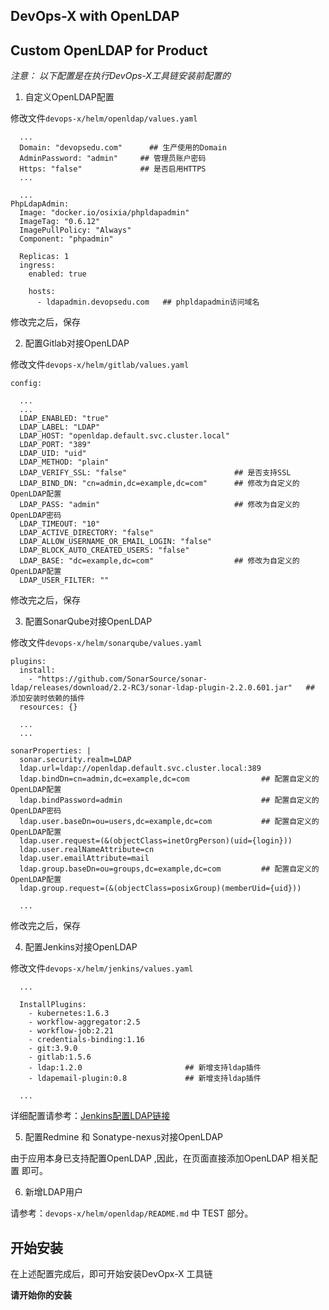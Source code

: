 ## DevOps-X with OpenLDAP

## Custom OpenLDAP for Product 

*注意： 以下配置是在执行DevOps-X工具链安装前配置的*

1. 自定义OpenLDAP配置

修改文件`devops-x/helm/openldap/values.yaml`

```
  ...
  Domain: "devopsedu.com"      ## 生产使用的Domain
  AdminPassword: "admin"     ## 管理员账户密码
  Https: "false"             ## 是否启用HTTPS
  ...

  ...
PhpLdapAdmin:
  Image: "docker.io/osixia/phpldapadmin"
  ImageTag: "0.6.12"
  ImagePullPolicy: "Always"
  Component: "phpadmin"

  Replicas: 1
  ingress:
    enabled: true

    hosts:
      - ldapadmin.devopsedu.com   ## phpldapadmin访问域名
```

修改完之后，保存

2. 配置Gitlab对接OpenLDAP

修改文件`devops-x/helm/gitlab/values.yaml`

```
config:
  
  ...
  ...
  LDAP_ENABLED: "true"
  LDAP_LABEL: "LDAP"
  LDAP_HOST: "openldap.default.svc.cluster.local"
  LDAP_PORT: "389"
  LDAP_UID: "uid"
  LDAP_METHOD: "plain"
  LDAP_VERIFY_SSL: "false"                        ## 是否支持SSL
  LDAP_BIND_DN: "cn=admin,dc=example,dc=com"      ## 修改为自定义的OpenLDAP配置 
  LDAP_PASS: "admin"                              ## 修改为自定义的OpenLDAP密码
  LDAP_TIMEOUT: "10"
  LDAP_ACTIVE_DIRECTORY: "false"
  LDAP_ALLOW_USERNAME_OR_EMAIL_LOGIN: "false"
  LDAP_BLOCK_AUTO_CREATED_USERS: "false"
  LDAP_BASE: "dc=example,dc=com"                  ## 修改为自定义的OpenLDAP配置
  LDAP_USER_FILTER: ""
```

修改完之后，保存

3. 配置SonarQube对接OpenLDAP

修改文件`devops-x/helm/sonarqube/values.yaml`

```
plugins:
  install: 
    - "https://github.com/SonarSource/sonar-ldap/releases/download/2.2-RC3/sonar-ldap-plugin-2.2.0.601.jar"   ## 添加安装时依赖的插件
  resources: {}

  ... 
  ...

sonarProperties: |
  sonar.security.realm=LDAP
  ldap.url=ldap://openldap.default.svc.cluster.local:389
  ldap.bindDn=cn=admin,dc=example,dc=com                ## 配置自定义的OpenLDAP配置
  ldap.bindPassword=admin                               ## 配置自定义的OpenLDAP密码
  ldap.user.baseDn=ou=users,dc=example,dc=com           ## 配置自定义的OpenLDAP配置
  ldap.user.request=(&(objectClass=inetOrgPerson)(uid={login}))
  ldap.user.realNameAttribute=cn
  ldap.user.emailAttribute=mail
  ldap.group.baseDn=ou=groups,dc=example,dc=com         ## 配置自定义的OpenLDAP配置
  ldap.group.request=(&(objectClass=posixGroup)(memberUid={uid}))

  ...
```

修改完之后，保存

4. 配置Jenkins对接OpenLDAP 

修改文件`devops-x/helm/jenkins/values.yaml`

```
  ...  

  InstallPlugins:
    - kubernetes:1.6.3
    - workflow-aggregator:2.5
    - workflow-job:2.21
    - credentials-binding:1.16
    - git:3.9.0
    - gitlab:1.5.6
    - ldap:1.2.0                       ## 新增支持ldap插件
    - ldapemail-plugin:0.8             ## 新增支持ldap插件

  ...
```

详细配置请参考：[Jenkins配置LDAP链接](https://wiki.jenkins.io/display/JENKINS/LDAP+Plugin)

5. 配置Redmine 和 Sonatype-nexus对接OpenLDAP

由于应用本身已支持配置OpenLDAP ,因此，在页面直接添加OpenLDAP 相关配置 即可。

6. 新增LDAP用户

请参考：`devops-x/helm/openldap/README.md` 中 TEST 部分。


## 开始安装

在上述配置完成后，即可开始安装DevOpx-X 工具链

**请开始你的安装** 


